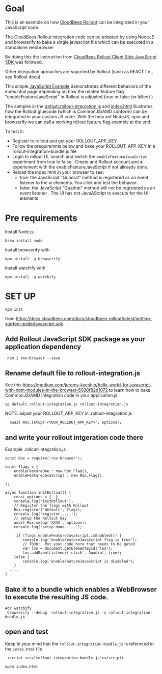 # Goal
This is an example on how [CloudBees Rollout](https://docs.cloudbees.com/docs/cloudbees-rollout/latest/getting-started-guide/)  can be integrated in your JavaScript code.

The [CloudBees Rollout](https://docs.cloudbees.com/docs/cloudbees-rollout/latest/getting-started-guide/) integration code can be adopted by using NodeJS and browserify to bake a single javascript file which can be executed in a standalone webbrowser 

By doing this the instruction from [CloudBees Rollout Client Side JavaScript SDK ](https://docs.cloudbees.com/docs/cloudbees-rollout/latest/getting-started-guide/javascript-sdk) was followed. 



Other integration aproaches are suported by Rollout (such as REACT f.e , see Rollout docu) 


This simple  [JavaScript  Example](default.rollout-integration.js) demonstrates different behaviors of the index.html page depending on how the related feature flag "enableFeatureJavaScript" in Rollout is adjusted  (true or false (or killed) )

The samples in the [default.rollout-integration.js](default.rollout-integration.js) and [index.html](index.html)  illustrates how the Rollout gluecode (which is CommonJS/AMD conform) can be integrated in your custom JS code.
With the help xof NodeJS, npm and browserify we can call a working rollout feature flag example at the end. 


To test it:

* Register to rollout and get your ROLLOUT_APP_KEY  
* Follow the prequiremnts below and bake your ROLLOUT_APP_KEY  in a rollout-integration-bundle.js file
* Login to rollout UI, search and switch the `enableFeatureJavaScript` experiment from true to false . Create and Rollout account and a experiement with the enableFeatureJavaScript if not allready done. 
* Reload the index.html in your browser to see:
  * true:  the JavaScript "Quadrat" method is registered as an event listener to the ui elements. You  click and test the behavior. 
  * false: the JavaScript "Quadrat" method will not be registered as an event listener . The UI has not JavaAScript to execute for the UI elements

# Pre requirements

Install Node.js
```
brew install node

```

Install browserify with 
```
npm install -g browserify
```

Install watchify with 
```
npm install -g watchify
```

# SET UP

```
npm init
```

from https://docs.cloudbees.com/docs/cloudbees-rollout/latest/getting-started-guide/javascript-sdk
## Add Rollout JavaScript SDK package as your application dependency

```
 npm i rox-browser --save
```

## Rename default file to rollout-integration.js 
See this https://medium.com/jeremy-keeshin/hello-world-for-javascript-with-npm-modules-in-the-browser-6020f82d1072
to learn how to bake CommonJS/AMD  integration code in your application.js

```
cp default.rollout-integration.js rollout-integration.js
```

NOTE: adjust your ROLLOUT_APP_KEY in  .rollout-integration.js

```
  await Rox.setup('<YOUR_ROLLOUT_APP_KEY>', options);
```

## and write your rollout intgeration code there

Example
.rollout-integration.js
```
const Rox = require('rox-browser');

const flags = {
    enableFeatureOne : new Rox.Flag(),
    enableFeatureJavaScript : new Rox.Flag(),

};

async function initRollout() {
    const options = {  }
    console.log('initRollout');
    // Register the flags with Rollout
    Rox.register('default', flags);
    console.log('register.....');
    // Setup the Rollout key
    await Rox.setup('XXXX', options);
    console.log('setup done.....');
    
     if (flags.enableFeatureJavaScript.isEnabled()) {
        console.log('enableFeatureJavaScript flag is true');
        // TODO:  Put your code here that needs to be gated
        var los = document.getElementById('los');
        los.addEventListener('click', Quadrat, true);
    }else {
        console.log('enableFeatureJavaScript is disabled');
    }
  ....
}
```

## Bake it to a bundle which enables a WebBrowser to execute the resulting JS code. 

```
#or watchify 
 browserify --debug  rollout-integration.js -o rollout-integration-bundle.js
```



## open and test  

Keep in your mind that the `rollout-integration-bundle.js`  is refernced in the `index.html` file

```
 <script src="rollout-integration-bundle.js"></script>
```

```
open index.html 
```


